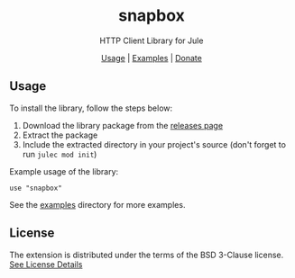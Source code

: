 <div align='center'>

# snapbox
HTTP Client Library for Jule

[Usage](#usage) |
[Examples](/examples) |
[Donate](https://github.com/sponsors/adamperkowski)

</div>

## Usage
To install the library, follow the steps below:

1. Download the library package from the [releases page](https://github.com/adamperkowski/snapbox/releases)
2. Extract the package
3. Include the extracted directory in your project's source (don't forget to run `julec mod init`)

Example usage of the library:

```jule
use "snapbox"
```

See the [examples](/examples) directory for more examples.

## License
The extension is distributed under the terms of the BSD 3-Clause license.<br>
[See License Details](/LICENSE)

